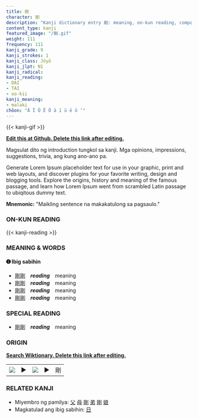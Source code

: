 ```yaml
---
title: 剛
character: 剛
description: "Kanji dictionary entry 剛: meaning, on-kun reading, compounds, origin, related kanji"
content_type: kanji
featured_image: "/剛.gif"
weight: 111
frequency: 111
kanji_grade: 9
kanji_strokes: 1
kanji_class: Jōyō
kanji_jlpt: N1
kanji_radical: 
kanji_reading: 
- DAI
- TAI
- oo-kii
kanji_meaning:
- malaki
chōon: "Ā Ī Ū Ē Ō ā ī ū ē ō ’"
---
```

[//]: # (Don't edit the line below. Kanji animated GIF code is automatically generated.)
{{< kanji-gif >}}

[//]: # (Edit below this line.)

**[Edit this at Github. Delete this link after editing.](https://github.com/tim0g/tim/tree/main/content/kanji/剛/index.md)**

Magsulat dito ng introduction tungkol sa kanji. Mga opinions, impressions, suggestions, trivia, ang kung ano-ano pa.

Generate Lorem Ipsum placeholder text for use in your graphic, print and web layouts, and discover plugins for your favorite writing, design and blogging tools. Explore the origins, history and meaning of the famous passage, and learn how Lorem Ipsum went from scrambled Latin passage to ubiqitous dummy text.
 
**Mnemonic:** "Maikling sentence na makakatulong sa pagsaulo."

### ON-KUN READING

[//]: # (Don't edit the line below. ON-KUN READING code is automatically generated.)
{{< kanji-reading >}}

### MEANING & WORDS

#### ➊ **Ibig sabihin**
  - [剛](../剛)[剛](../剛)　***reading***　meaning
  - [剛](../剛)[剛](../剛)　***reading***　meaning
  - [剛](../剛)[剛](../剛)　***reading***　meaning
  - [剛](../剛)[剛](../剛)　***reading***　meaning

### SPECIAL READING
  - [剛](../剛)[剛](../剛)　***reading***　meaning

### ORIGIN

**[Search Wiktionary. Delete this link after editing.](https://wiktionary.org/wiki/剛)**
<table class="kanji-table"><tr><td>
<img src="60px-剛-bronze.svg.png">
</td><td>▶</td><td>
<img src="60px-剛-oracle.svg.png">
</td><td>▶</td>
<td class="kanji-origin">剛</td>
</tr></table>

### RELATED KANJI
- Miyembro ng pamilya: [父](../父) [母](../母) [剛](../剛) [弟](../弟) [剛](../剛) [娘](../娘)
- Magkatulad ang ibig sabihin: [日](../日)
